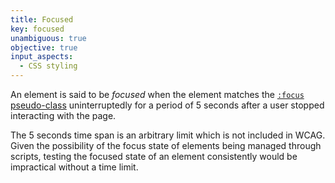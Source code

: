 ```yaml
---
title: Focused
key: focused
unambiguous: true
objective: true
input_aspects:
  - CSS styling
---
```


An element is said to be _focused_ when the element matches the [`:focus` pseudo-class](https://drafts.csswg.org/selectors-4/#focus-pseudo) uninterruptedly for a period of 5 seconds after a user stopped interacting with the page.

The 5 seconds time span is an arbitrary limit which is not included in WCAG. Given the possibility of the focus state of elements being managed through scripts, testing the focused state of an element consistently would be impractical without a time limit.
